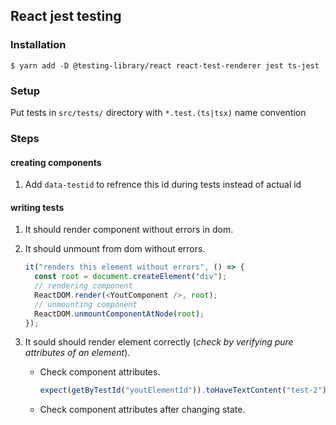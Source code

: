 ## React jest testing

### Installation

```shell
$ yarn add -D @testing-library/react react-test-renderer jest ts-jest
```
### Setup
Put tests in `src/tests/` directory with `*.test.(ts|tsx)` name convention

### Steps

#### creating components

1. Add `data-testid` to refrence this id during tests instead of actual id

#### writing tests
1. It should render component without errors in dom.
1. It should unmount from dom without errors.
    ```javascript
    it("renders this element without errors", () => {
      const root = document.createElement("div");
      // rendering component
      ReactDOM.render(<YoutComponent />, root);
      // unmounting component
      ReactDOM.unmountComponentAtNode(root);
    });
    ```

1. It sould should render element correctly (_check by verifying pure attributes of an element_).
     - Check component attributes.
        ```javascript
        expect(getByTestId("youtElementId")).toHaveTextContent("test-2");
        ```
    - Check component attributes after changing state.

